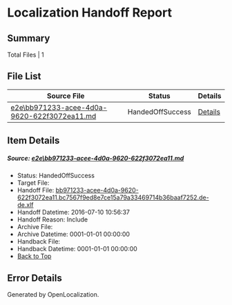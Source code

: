 # <a name='report-top'></a> Localization Handoff Report

## Summary
 Total Files | 1

## File List
 Source File | Status | Details 
 ----------- | ------ | ------- 
 [e2e\bb971233-acee-4d0a-9620-622f3072ea11.md](https://github.com/OpenLocalizationTestOrg/oltest/blob/b5e6c193453dac13136d36c1423714df73c97b43/e2e/bb971233-acee-4d0a-9620-622f3072ea11.md) | HandedOffSuccess | [Details](#041c08a1df6dda1e3f4fbd4e7777d1d35dc0306f1)

## Item Details
##### <a name='041c08a1df6dda1e3f4fbd4e7777d1d35dc0306f1'></a> Source: [e2e\bb971233-acee-4d0a-9620-622f3072ea11.md](https://github.com/OpenLocalizationTestOrg/oltest/blob/b5e6c193453dac13136d36c1423714df73c97b43/e2e/bb971233-acee-4d0a-9620-622f3072ea11.md)
* Status: HandedOffSuccess
* Target File: 
* Handoff File: [bb971233-acee-4d0a-9620-622f3072ea11.bc7567f9ed8e7ce15a79a33469714b36baaf7252.de-de.xlf](https://github.com/OpenLocalizationTestOrg/olhandoff-e2e/blob/d0851278277e880fb785f657591ec412d5dad1c0/ol-handoff/OpenLocalizationTestOrg/oltest-dede-fly/ci/ht/bb971233-acee-4d0a-9620-622f3072ea11.bc7567f9ed8e7ce15a79a33469714b36baaf7252.de-de.xlf)
* Handoff Datetime: 2016-07-10 10:56:37
* Handoff Reason: Include
* Archive File: 
* Archive Datetime: 0001-01-01 00:00:00
* Handback File: 
* Handback Datetime: 0001-01-01 00:00:00
* [Back to Top](#report-top)


## Error Details

Generated by OpenLocalization.
